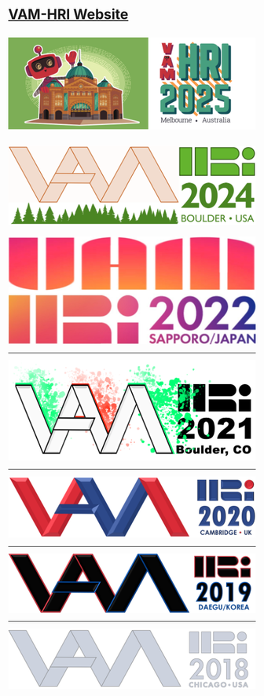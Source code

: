 # [VAM-HRI Website](https://vam-hri.github.io/)

![](assets/images/logo_2025.png)
----
![](previous/2024/assets/images/logo_2024.png)
----

![](previous/2022/assets/images/VAM-HRI-2022-Logo.png)

----

![](previous/2021/assets/images/logo2021-flushed.png)

----

![](previous/2020/assets/images/vamhri2020-logo-flushed.png)

----

![](previous/2019/files/images/logo-hover.png)

----

![](previous/2018/files/images/logo_bw.png)
